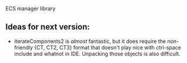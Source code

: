 ECS manager library

## Ideas for next version:
- iterateComponents2 is _almost_ fantastic, but it does require the non-friendly {CT, CT2, CT3} format that doesn't play nice with ctrl-space include and whatnot in IDE. Unpacking those objects is also difficult.
